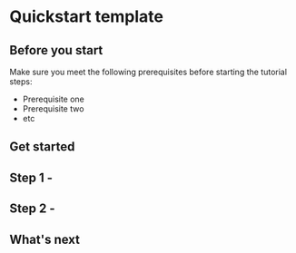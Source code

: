 # Quickstart template

## Before you start

Make sure you meet the following prerequisites before starting the tutorial steps:

* Prerequisite one
* Prerequisite two
* etc

## Get started

## Step 1 - <One-sentence description of the step.>

<!-- Fill in more details, as needed. -->

## Step 2 - <One-sentence description of the step.>

<!-- Fill in more details, as needed. -->

<!-- Add additional steps, as needed. -->

## What's next

<!-- If you've just gotten a new user over the threshold so successfully using your API, what should they do next? -->
